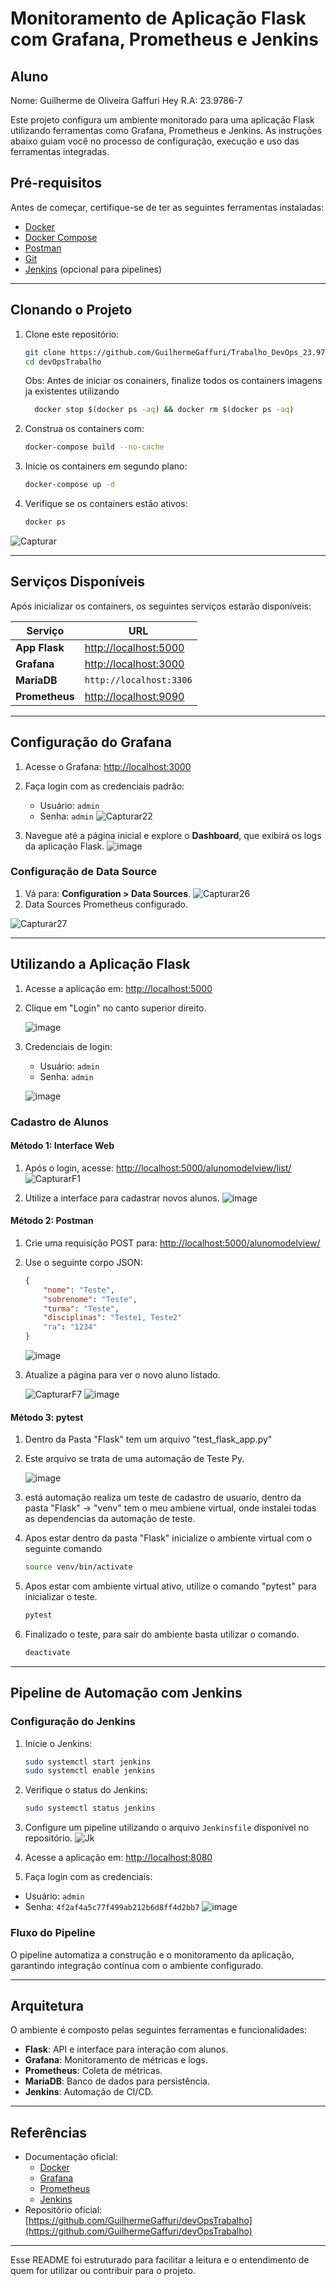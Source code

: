 
# **Monitoramento de Aplicação Flask com Grafana, Prometheus e Jenkins**
## **Aluno**
Nome: Guilherme de Oliveira Gaffuri Hey
R.A: 23.9786-7


Este projeto configura um ambiente monitorado para uma aplicação Flask utilizando ferramentas como Grafana, Prometheus e Jenkins. As instruções abaixo guiam você no processo de configuração, execução e uso das ferramentas integradas.

## **Pré-requisitos**
Antes de começar, certifique-se de ter as seguintes ferramentas instaladas:

- [Docker](https://www.docker.com/)
- [Docker Compose](https://docs.docker.com/compose/)
- [Postman](https://www.postman.com/)
- [Git](https://git-scm.com/)
- [Jenkins](https://www.jenkins.io/) (opcional para pipelines)

---

## **Clonando o Projeto**
1. Clone este repositório:
   ```bash
   git clone https://github.com/GuilhermeGaffuri/Trabalho_DevOps_23.9786-7.git
   cd devOpsTrabalho
   ```
   Obs: Antes de iniciar os conainers, finalize todos os containers  imagens ja existentes utilizando
    ```bash
      docker stop $(docker ps -aq) && docker rm $(docker ps -aq)
   ```

3. Construa os containers com:
   ```bash
   docker-compose build --no-cache
   ```

4. Inicie os containers em segundo plano:
   ```bash
   docker-compose up -d
   ```

5. Verifique se os containers estão ativos:
   ```bash
   docker ps
   ```
![Capturar](https://github.com/user-attachments/assets/7def12da-a995-498f-817d-75ad63db5d13)

---

## **Serviços Disponíveis**
Após inicializar os containers, os seguintes serviços estarão disponíveis:

| Serviço      | URL                           |
|--------------|-------------------------------|
| **App Flask** | [http://localhost:5000](http://localhost:5000) |
| **Grafana**   | [http://localhost:3000](http://localhost:3000) |
| **MariaDB**   | `http://localhost:3306`       |
| **Prometheus**| [http://localhost:9090](http://localhost:9090) |

---

## **Configuração do Grafana**
1. Acesse o Grafana: [http://localhost:3000](http://localhost:3000)
2. Faça login com as credenciais padrão:
   - Usuário: `admin`
   - Senha: `admin`
    ![Capturar22](https://github.com/user-attachments/assets/5eaa1e7b-4eed-4892-874c-6fd2c2989ff7)



3. Navegue até a página inicial e explore o **Dashboard**, que exibirá os logs da aplicação Flask.
   ![image](https://github.com/user-attachments/assets/7124e7bc-2f0d-4abf-a90e-89bdea506778)





### Configuração de Data Source
1. Vá para: **Configuration > Data Sources**.
   ![Capturar26](https://github.com/user-attachments/assets/2ddf08fc-b869-4d09-87f5-6d291a77045c)
3. Data Sources Prometheus configurado.

  ![Capturar27](https://github.com/user-attachments/assets/96a7f3aa-390b-4a70-a7ea-3072ace2a303)


---

## **Utilizando a Aplicação Flask**
1. Acesse a aplicação em: [http://localhost:5000](http://localhost:5000)
2. Clique em "Login" no canto superior direito.

   ![image](https://github.com/user-attachments/assets/dfd386fe-b5b7-452c-846f-5deb41fb1399)

3. Credenciais de login:
   - Usuário: `admin`
   - Senha: `admin`

    ![image](https://github.com/user-attachments/assets/6fa44ecc-c28b-4559-957f-649ba4747bdb)




### Cadastro de Alunos
#### Método 1: Interface Web
1. Após o login, acesse: [http://localhost:5000/alunomodelview/list/](http://localhost:5000/alunomodelview/list/)
   ![CapturarF1](https://github.com/user-attachments/assets/3b42bb48-0d74-4dcd-8c45-2114fe906a55)

3. Utilize a interface para cadastrar novos alunos.
   ![image](https://github.com/user-attachments/assets/1e763b44-4117-4efb-aa82-d3571e387985)


#### Método 2: Postman
1. Crie uma requisição POST para: [http://localhost:5000/alunomodelview/](http://localhost:5000/alunomodelview/)
2. Use o seguinte corpo JSON:
   ```json
   {
       "nome": "Teste",
       "sobrenome": "Teste",
       "turma": "Teste",
       "disciplinas": "Teste1, Teste2"
       "ra": "1234"
   }
   ```
   ![image](https://github.com/user-attachments/assets/2f170280-ac0b-4736-9c9d-9c990cded10a)


3. Atualize a página para ver o novo aluno listado.

   ![CapturarF7](https://github.com/user-attachments/assets/ad2ee6a7-cc2e-4ef3-bbd4-4a6c9d74935a)
   ![image](https://github.com/user-attachments/assets/c4227249-b8b9-480b-873c-950422f24643)

#### Método 3: pytest
1. Dentro da Pasta "Flask" tem um arquivo "test_flask_app.py"
2. Este arquivo se trata de uma automação de Teste Py.
    
   ![image](https://github.com/user-attachments/assets/6a14d0d7-054b-45c4-87c9-ae627ccef30b)

3. está automação realiza um teste de cadastro de usuario, dentro da pasta "Flask" -> "venv" tem o meu ambiene virtual, onde instalei todas as dependencias da automação de teste.
3. Apos estar dentro da pasta "Flask" inicialize o ambiente virtual com o seguinte comando
   
    ```bash
    source venv/bin/activate
   ```
4. Apos estar com ambiente virtual ativo, utilize o comando "pytest" para inicializar o teste.
   ```bash
   pytest
   ```
5. Finalizado o teste, para sair do ambiente basta utilizar o comando.
   ```bash
   deactivate
   ```
---

## **Pipeline de Automação com Jenkins**
### Configuração do Jenkins
1. Inicie o Jenkins:
   ```bash
   sudo systemctl start jenkins
   sudo systemctl enable jenkins
   ```

2. Verifique o status do Jenkins:
   ```bash
   sudo systemctl status jenkins
   ```

3. Configure um pipeline utilizando o arquivo `Jenkinsfile` disponível no repositório.
      ![Jk](https://github.com/user-attachments/assets/2cd31f7d-b082-4981-a7ea-505c42704982)
   
5.  Acesse a aplicação em: [http://localhost:8080](http://localhost:8080)
6.  Faça login com as credenciais:
   - Usuário: `admin`
   - Senha: `4f2af4a5c77f499ab212b6d8ff4d2bb7`
     ![image](https://github.com/user-attachments/assets/3b4b39cc-cc72-441d-867f-d8bef8e6baf2)



### Fluxo do Pipeline
O pipeline automatiza a construção e o monitoramento da aplicação, garantindo integração contínua com o ambiente configurado.

---

## **Arquitetura**
O ambiente é composto pelas seguintes ferramentas e funcionalidades:
- **Flask**: API e interface para interação com alunos.
- **Grafana**: Monitoramento de métricas e logs.
- **Prometheus**: Coleta de métricas.
- **MariaDB**: Banco de dados para persistência.
- **Jenkins**: Automação de CI/CD.

---

## **Referências**
- Documentação oficial:
  - [Docker](https://docs.docker.com/)
  - [Grafana](https://grafana.com/docs/)
  - [Prometheus](https://prometheus.io/docs/)
  - [Jenkins](https://www.jenkins.io/doc/)
- Repositório oficial: [https://github.com/GuilhermeGaffuri/devOpsTrabalho](https://github.com/GuilhermeGaffuri/devOpsTrabalho)

---

Esse README foi estruturado para facilitar a leitura e o entendimento de quem for utilizar ou contribuir para o projeto.
